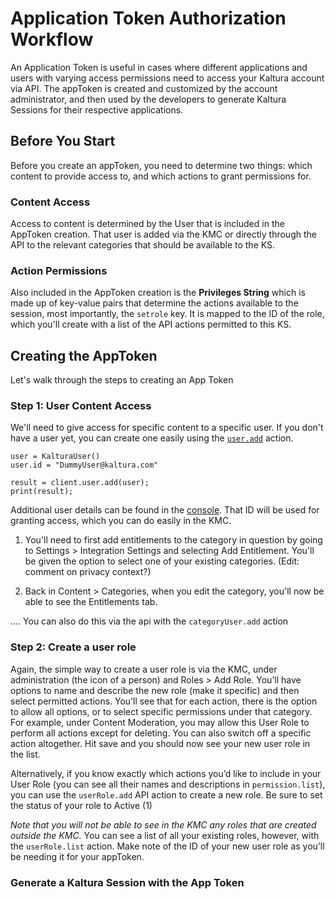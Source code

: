 # Application Token Authorization Workflow

An Application Token is useful in cases where different applications and users with varying access permissions need to access your Kaltura account via API. 
The appToken is created and customized by the account administrator, and then used by the developers to generate Kaltura Sessions for their respective applications.

## Before You Start

Before you create an appToken, you need to determine two things: which content to provide access to, and which actions to grant permissions for. 

### Content Access
Access to content is determined by the User that is included in the AppToken creation. That user is added via the KMC or directly through the API to the relevant categories that should be available to the KS. 

### Action Permissions 
Also included in the AppToken creation is the **Privileges String** which is made up of key-value pairs that determine the actions available to the session, most importantly, the `setrole` key. It is mapped to the ID of the role, which you'll create with a list of the API actions permitted to this KS. 


## Creating the AppToken 

Let's walk through the steps to creating an App Token

### Step 1: User Content Access

We'll need to give access for specific content to a specific user. If you don't have a user yet, you can create one easily using the [`user.add`](https://developer.kaltura.com/console/service/user/action/add) action. 

```
user = KalturaUser()
user.id = "DummyUser@kaltura.com"

result = client.user.add(user);
print(result);
```
Additional user details can be found in the [console](https://developer.kaltura.com/console/service/user/action/add). That ID will be used for granting access, which you can do easily in the KMC. 

1. You'll need to first add entitlements to the category in question by going to Settings > Integration Settings and selecting Add Entitlement. You'll be given the option to select one of your existing categories. (Edit: comment on privacy context?)

2. Back in Content > Categories, when you edit the category, you'll now be able to see the Entitlements tab. 

.... 
You can also do this via the api with the `categoryUser.add` action


### Step 2: Create a user role 
Again, the simple way to create a user role is via the KMC, under administration (the icon of a person) and Roles > Add Role. 
You’ll have options to name and describe the new role (make it specific) and then select permitted actions. You’ll see that for each action, there is the option to allow all options, or to select specific permissions under that category. For example, under Content Moderation, you may allow this User Role to perform all actions except for deleting. You can also switch off a specific action altogether. Hit save and you should now see your new user role in the list. 

Alternatively, if you know exactly which actions you’d like to include in your User Role (you can see all their names and descriptions in `permission.list`), you can use the `userRole.add` API action to create a new role. Be sure to set the status of your role to Active (1) 

*Note that you will not be able to see in the KMC any roles that are created outside the KMC.* 
You can see a list of all  your existing roles, however, with the `userRole.list` action. Make note of the ID of your new user role as you’ll be needing it for your appToken. 

### Generate a Kaltura Session with the App Token 
